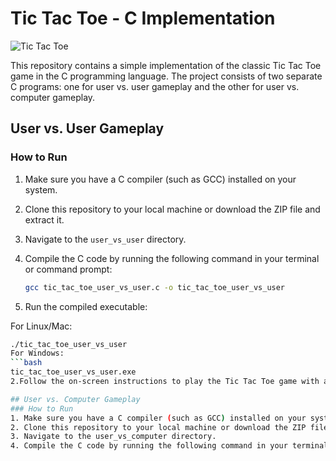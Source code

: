 # Tic Tac Toe - C Implementation

![Tic Tac Toe](https://img.freepik.com/free-vector/hands-holding-pencils-play-tic-tac-toe-people-drawing-crosses-noughts-simple-game-children-flat-vector-illustration-strategy-concept-banner-website-design-landing-web-page_74855-24786.jpg?w=2000)

This repository contains a simple implementation of the classic Tic Tac Toe game in the C programming language. The project consists of two separate C programs: one for user vs. user gameplay and the other for user vs. computer gameplay.

## User vs. User Gameplay

### How to Run

1. Make sure you have a C compiler (such as GCC) installed on your system.
2. Clone this repository to your local machine or download the ZIP file and extract it.
3. Navigate to the `user_vs_user` directory.
4. Compile the C code by running the following command in your terminal or command prompt:

   ```bash
   gcc tic_tac_toe_user_vs_user.c -o tic_tac_toe_user_vs_user
1. Run the compiled executable:

For Linux/Mac:
   ```bash
   ./tic_tac_toe_user_vs_user
For Windows:
   ```bash
   tic_tac_toe_user_vs_user.exe
2.Follow the on-screen instructions to play the Tic Tac Toe game with another user.

## User vs. Computer Gameplay
### How to Run
1. Make sure you have a C compiler (such as GCC) installed on your system.
2. Clone this repository to your local machine or download the ZIP file and extract it.
3. Navigate to the user_vs_computer directory.
4. Compile the C code by running the following command in your terminal or command prompt:
